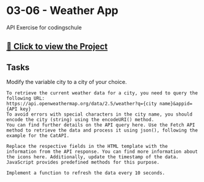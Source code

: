 # 03-06 - Weather App

API Exercise for codingschule

<h2><a href="https://tom-mate-o.github.io/03-Zusatz-Travelblog-JavaScript-Erweiterung/" target="_blank">👀 Click to view the Project</a></h2>


## Tasks

Modify the variable city to a city of your choice.

    To retrieve the current weather data for a city, you need to query the following URL:
    https://api.openweathermap.org/data/2.5/weather?q={city name}&appid={API key}
    To avoid errors with special characters in the city name, you should encode the city (string) using the encodeURI() method.
    You can find further details on the API query here. Use the Fetch API method to retrieve the data and process it using json(), following the example for the CatAPI.

    Replace the respective fields in the HTML template with the information from the API response. You can find more information about the icons here. Additionally, update the timestamp of the data. JavaScript provides predefined methods for this purpose.

    Implement a function to refresh the data every 10 seconds.